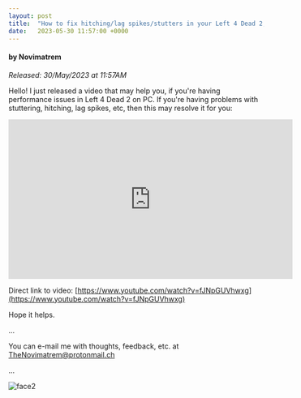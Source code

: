 ```yaml
---
layout: post
title:  "How to fix hitching/lag spikes/stutters in your Left 4 Dead 2, probably"
date:   2023-05-30 11:57:00 +0000
---
```

#### by Novimatrem
*Released: 30/May/2023 at 11:57AM*

Hello!
I just released a video that may help you, if you're having performance issues in Left 4 Dead 2 on PC.
If you're having problems with stuttering, hitching, lag spikes, etc, then this may resolve it for you:

<iframe allowfullscreen="0" width="560" height="315" src="https://www.youtube.com/embed/fJNpGUVhwxg?fs=0" title="YouTube video player" frameborder="0" allow="accelerometer; autoplay; clipboard-write; encrypted-media; gyroscope; picture-in-picture" donotallowfullscreen></iframe>

Direct link to video: [https://www.youtube.com/watch?v=fJNpGUVhwxg](https://www.youtube.com/watch?v=fJNpGUVhwxg)

Hope it helps.

...

You can e-mail me with thoughts, feedback, etc. at [TheNovimatrem@protonmail.ch](mailto:TheNovimatrem@protonmail.ch)

...

![face2](https://gitlab.com/Novimatrem/blog/-/raw/master/face2.png)


